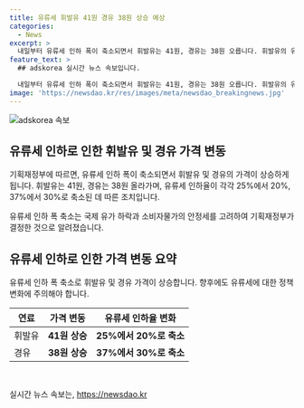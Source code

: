 ```yaml
---
title: 유류세 휘발유 41원 경유 38원 상승 예상
categories:
  - News
excerpt: >
  내일부터 유류세 인하 폭이 축소되면서 휘발유는 41원, 경유는 38원 오릅니다. 휘발유의 유류세 인하율은 25%에서 20%로, 경유는 37%에서 30%로 각각 축소됐는데, 이는 최근 국제 유가 하락과 소비자물가의 안정세를 고려해 기획재정부가 결정한 것이다.
feature_text: >
  ## adskorea 실시간 뉴스 속보입니다.

  내일부터 유류세 인하 폭이 축소되면서 휘발유는 41원, 경유는 38원 오릅니다. 휘발유의 유류세 인하율은 25%에서 20%로, 경유는 37%에서 30%로 각각 축소됐는데, 이는 최근 국제 유가 하락과 소비자물가의 안정세를 고려해 기획재정부가 결정한 것이다.
image: 'https://newsdao.kr/res/images/meta/newsdao_breakingnews.jpg'
---
```


<p><img src="https://newsdao.kr/res/images/meta/newsdao_breakingnews.jpg" alt="adskorea 속보" /></p>

<h2 data-ke-size="size26">유류세 인하로 인한 휘발유 및 경유 가격 변동</h2>

<p>기획재정부에 따르면, 유류세 인하 폭이 축소되면서 휘발유 및 경유의 가격이 상승하게 됩니다. 휘발유는 41원, 경유는 38원 올라가며, 유류세 인하율이 각각 25%에서 20%, 37%에서 30%로 축소된 데 따른 조치입니다.</p>

<p data-ke-size="size16">유류세 인하 폭 축소는 국제 유가 하락과 소비자물가의 안정세를 고려하여 기획재정부가 결정한 것으로 알려졌습니다.</p>

<h2 data-ke-size="size26">유류세 인하로 인한 가격 변동 요약</h2>

<p>유류세 인하 폭 축소로 휘발유 및 경유 가격이 상승합니다. 향후에도 유류세에 대한 정책 변화에 주의해야 합니다.</p>

<table>
<thead>
<tr>
<th>연료</th>
<th>가격 변동</th>
<th>유류세 인하율 변화</th>
</tr>
</thead>
<tbody>
<tr>
<td>휘발유</td>
<td style="text-align: center; height: 17px;"><b>41원 상승</b></td>
<td style="text-align: center; height: 17px;"><b>25%에서 20%로 축소</b></td>
</tr>
<tr>
<td>경유</td>
<td style="text-align: center; height: 17px;"><b>38원 상승</b></td>
<td style="text-align: center; height: 17px;"><b>37%에서 30%로 축소</b></td>
</tr>
</tbody>
</table>

<p data-ke-size="size16">&nbsp;</p>
실시간 뉴스 속보는, <a href="https://newsdao.kr" rel="dofollow">https://newsdao.kr</a>


